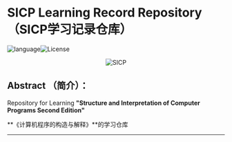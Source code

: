 # SICP Learning Record Repository（SICP学习记录仓库）
![language](https://img.shields.io/badge/language-Scheme-blue.svg)![License](https://img.shields.io/badge/Code%20License-MIT-red.svg)  

<p align="center">
  <img src="http://groups.csail.mit.edu/mac/classes/6.001/abelson-sussman-lectures/wizard.jpg" alt="SICP"/>
</p>


## Abstract （简介）：

Repository for Learning **"Structure and Interpretation of Computer Programs Second Edition"**

**《计算机程序的构造与解释》**的学习仓库

***
